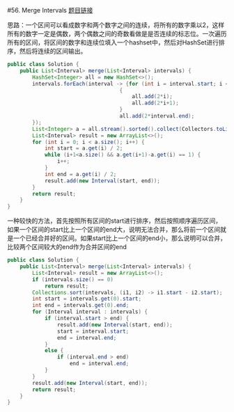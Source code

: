 #56. Merge Intervals
[题目链接](https://leetcode.com/problems/merge-intervals/)

思路：一个区间可以看成数字和两个数字之间的连续，将所有的数字乘以2，这样所有的数字一定是偶数，两个偶数之间的奇数看做是是否连续的标志位。一次遍历所有的区间，将区间的数字和连续位填入一个hashset中，然后对HashSet进行排序，然后将连续的区间输出。
```java
public class Solution {
    public List<Interval> merge(List<Interval> intervals) {
        HashSet<Integer> all = new HashSet<>();
        intervals.forEach(interval -> {for (int i = interval.start; i < interval.end; i++)
                                    {
                                        all.add(2*i);
                                        all.add(2*i+1);
                                    }
                                    all.add(2*interval.end);
        });
        List<Integer> a = all.stream().sorted().collect(Collectors.toList());
        List<Interval> result = new ArrayList<>();
        for (int i = 0; i < a.size(); i++) {
            int start = a.get(i) / 2;
            while (i+1<a.size() && a.get(i+1)-a.get(i) == 1) {
                i++;
            }
            int end = a.get(i) / 2;
            result.add(new Interval(start, end));
        }
        return result;
    }
}
```
一种较快的方法，首先按照所有区间的start进行排序，然后按照顺序遍历区间，如果一个区间的start比上一个区间的end大，说明无法合并，那么将前一个区间就是一个已经合并好的区间。如果start比上一个区间的end小，那么说明可以合并，比较两个区间较大的end作为合并区间的end
```java
public class Solution {
    public List<Interval> merge(List<Interval> intervals) {
        List<Interval> result = new ArrayList<>();
        if (intervals.size() == 0)
            return result;
        Collections.sort(intervals, (i1, i2) -> i1.start - i2.start);
        int start = intervals.get(0).start;
        int end = intervals.get(0).end;
        for (Interval interval : intervals) {
            if (interval.start > end) {
                result.add(new Interval(start, end));
                start = interval.start;
                end = interval.end;
            }
            else {
                if (interval.end > end)
                    end = interval.end;
            }
        }
        result.add(new Interval(start, end));
        return result;
    }
}
```